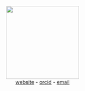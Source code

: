 <div align=center>
  <img src="https://github.com/user-attachments/assets/0d3bd4f9-8810-409d-a154-c69b92401abb" width="200px" /> <br />
  <a href="https://timokats.xyz">website</a> - <a href="https://orcid.org/0000-0003-1650-1814">orcid</a> - <a href="mailto:hello@timokats.xyz">email</a>
</div>

